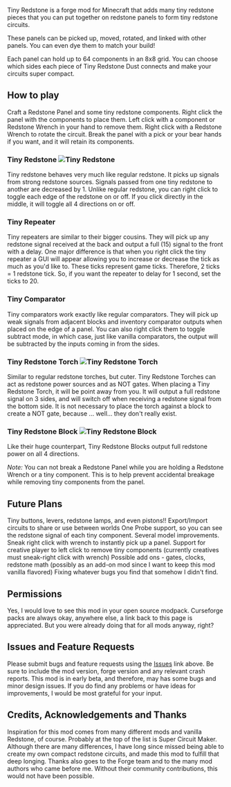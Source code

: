 Tiny Redstone is a forge mod for Minecraft that adds many tiny redstone pieces that you can put together on redstone panels to form tiny redstone circuits.

These panels can be picked up, moved, rotated, and linked with other panels. You can even dye them to match your build!

Each panel can hold up to 64 components in an 8x8 grid. You can choose which sides each piece of Tiny Redstone Dust connects and make your circuits super compact.

## How to play

Craft a Redstone Panel and some tiny redstone components. Right click the panel with the components to place them. Left click with a component or Redstone Wrench in your hand to remove them.
Right click with a Redstone Wrench to rotate the circuit. Break the panel with a pick or your bear hands if you want, and it will retain its components.

### Tiny Redstone ![Tiny Redstone](https://media.forgecdn.net/attachments/345/698/tiny_redstone.png "Tiny Redstone")

Tiny redstone behaves very much like regular redstone. It picks up signals from strong redstone sources. Signals passed from one tiny redstone to another are decreased by 1. Unlike regular redstone, you can right click to toggle each edge of the redstone on or off. If you click directly in the middle, it will toggle all 4 directions on or off.

### Tiny Repeater

Tiny repeaters are similar to their bigger cousins. They will pick up any redstone signal received at the back and output a full (15) signal to the front with a delay. One major difference is that when you right click the tiny repeater a GUI will appear allowing you to increase or decrease the tick as much as you'd like to. These ticks represent game ticks. Therefore, 2 ticks = 1 redstone tick. So, if you want the repeater to delay for 1 second, set the ticks to 20.

### Tiny Comparator

Tiny comparators work exactly like regular comparators. They will pick up weak signals from adjacent blocks and inventory comparator outputs when placed on the edge of a panel. You can also right click them to toggle subtract mode, in which case, just like vanilla comparators, the output will be subtracted by the inputs coming in from the sides.

### Tiny Redstone Torch ![Tiny Redstone Torch](https://media.forgecdn.net/attachments/345/700/tiny_redstone_torch.png "Tiny Redstone Torch")

Similar to regular redstone torches, but cuter. Tiny Redstone Torches can act as redstone power sources and as NOT gates. When placing a Tiny Redstone Torch, it will be point away from you. It will output a full redstone signal on 3 sides, and will switch off when receiving a redstone signal from the bottom side. It is not necessary to place the torch against a block to create a NOT gate, because ... well... they don't really exist.

### Tiny Redstone Block ![Tiny Redstone Block](https://media.forgecdn.net/attachments/345/702/tiny_redstone_block.png "Tiny Redstone Block")

Like their huge counterpart, Tiny Redstone Blocks output full redstone power on all 4 directions.

*Note:* You can not break a Redstone Panel while you are holding a Redstone Wrench or a tiny component. This is to help prevent accidental breakage while removing tiny components from the panel.

## Future Plans

Tiny buttons, levers, redstone lamps, and even pistons!!
Export/Import circuits to share or use between worlds
One Probe support, so you can see the redstone signal of each tiny component.
Several model improvements.
Sneak right click with wrench to instantly pick up a panel.
Support for creative player to left click to remove tiny components (currently creatives must sneak-right click with wrench)
Possible add ons - gates, clocks, redstone math (possibly as an add-on mod since I want to keep this mod vanilla flavored)
Fixing whatever bugs you find that somehow I didn't find.

## Permissions

Yes, I would love to see this mod in your open source modpack. Curseforge packs are always okay, anywhere else, a link back to this page is appreciated. But you were already doing that for all mods anyway, right?

## Issues and Feature Requests

Please submit bugs and feature requests using the [Issues](https://github.com/dannydjdk/Tiny-Redstone/issues "Nutritional Balance issues") link above.
Be sure to include the mod version, forge version and any relevant crash reports.
This mod is in early beta, and therefore, may has some bugs and minor design issues.
If you do find any problems or have ideas for improvements, I would be most grateful for your input.

## Credits, Acknowledgements and Thanks

Inspiration for this mod comes from many different mods and vanilla Redstone, of course. Probably at the top of the list is Super Circuit Maker. Although there are many differences, I have long since missed being able to create my own compact redstone circuits, and made this mod to fulfill that deep longing.
Thanks also goes to the Forge team and to the many mod authors who came before me.
Without their community contributions, this would not have been possible.

